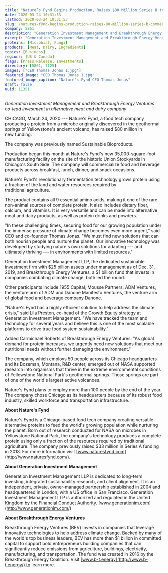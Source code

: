 ```yaml
---
title: "Nature’s Fynd Begins Production, Raises $80 Million Series B to Commercialize a New-to-the-World Protein"
date: 2020-03-24 10:31:53
lastmod: 2020-03-24 10:31:53
slug: /natures-fynd-begins-production-raises-80-million-series-b-commercialize-new-world-protein
company: 5861
description: "Generation Investment Management and Breakthrough Energy Ventures co-lead investment in alternative meat and dairy company"
excerpt: "Generation Investment Management and Breakthrough Energy Ventures co-lead investment in alternative meat and dairy company"
proteins: [Microbial, Fungi]
products: [Meat, Dairy, Ingredients]
topics: [Business]
regions: [US & Canada]
flags: [Press Release, Investments]
directory: [5861, 7125]
images: ["CEO Thomas Jonas 1.jpg"]
featured_image: "CEO Thomas Jonas 1.jpg"
featured_image_caption: "Nature's Fynd CEO Thomas Jonas"
draft: false
uuid: 11351
---
```

*Generation Investment Management and Breakthrough Energy Ventures
co-lead investment in alternative meat and dairy company*

CHICAGO, March 24, 2020 --- Nature's Fynd, a food tech company producing
a protein from a microbe originally discovered in the geothermal springs
of Yellowstone's ancient volcano, has raised \$80 million in
new funding.

The company was previously named Sustainable Bioproducts.

Production began this month at Nature's Fynd's new 35,000-square-foot
manufacturing facility on the site of the historic Union Stockyards in
Chicago's South Side. The company will commercialize food and beverage
products across breakfast, lunch, dinner, and snack occasions.

Nature's Fynd's revolutionary fermentation technology grows protein
using a fraction of the land and water resources required by
traditional agriculture.

The product contains all 9 essential amino acids, making it one of the
rare non-animal sources of complete protein. It also includes dietary
fiber, calcium, and vitamins. It is very versatile and can be made into
alternative meat and dairy products, as well as protein drinks
and powders.

"In these challenging times, securing food for our growing population
under the immense pressure of climate change becomes even more urgent,"
said CEO and co-founder Thomas Jonas. "We must find new solutions that
can both nourish people and nurture the planet. Our innovative
technology was developed by studying nature's own solutions for adapting
--- and ultimately thriving --- in environments with limited resources."

Generation Investment Management LLP, the dedicated sustainable
investment firm with \$25 billion assets under management as of Dec. 31,
2019, and Breakthrough Energy Ventures, a \$1 billion fund that invests
in companies combating climate change, both led the round.

Other participants include 1955 Capital; Mousse Partners; ADM Ventures,
the venture arm of ADM and Danone Manifesto Ventures, the venture arm of
global food and beverage company Danone.

"Nature's Fynd has a highly efficient solution to help address the
climate crisis," said Lila Preston, co-head of the Growth Equity
strategy at Generation Investment Management. "We have tracked the team
and technology for several years and believe this is one of the most
scalable platforms to drive true food system sustainability."

Added Carmichael Roberts of Breakthrough Energy Ventures: "As global
demand for protein increases, we urgently need new solutions that meet
our nutritional needs without further damaging the environment."

The company, which employs 50 people across its Chicago headquarters and
its Bozeman, Montana, R&D center, emerged out of NASA supported research
into organisms that thrive in the extreme environmental conditions of
Yellowstone National Park's geothermal springs. Those springs are part
of one of the world's largest active volcanoes.

Nature's Fynd plans to employ more than 100 people by the end of the
year. The company chose Chicago as its headquarters because of its
robust food industry, skilled workforce and
transportation infrastructure.

**About Nature's Fynd**

Nature's Fynd is a Chicago-based food tech company creating versatile
alternative proteins to feed the world's growing population while
nurturing the planet. Born out of research conducted for NASA on
microbes in Yellowstone National Park, the company's technology produces
a complete protein using only a fraction of the resources required by
traditional agriculture. The company previously raised \$33 million in
Series A funding in 2018. For more information
visit [www.naturesfynd.com](http://www.naturesfynd.com/).

**About Generation Investment Management**

Generation Investment Management LLP is dedicated to long-term
investing, integrated sustainability research, and client alignment. It
is an independent, private, owner-managed partnership established in
2004 and headquartered in London, with a US office in San Francisco.
Generation Investment Management LLP is authorized and regulated in the
United Kingdom by the Financial Conduct
Authority. [www.generationim.com](http://www.generationim.com/)

**About Breakthrough Energy Ventures**

Breakthrough Energy Ventures (BEV) invests in companies that leverage
innovative technologies to help address climate change. Backed by many
of the world's top business leaders, BEV has more than \$1 billion in
committed capital to support bold entrepreneurs building companies that
can significantly reduce emissions from agriculture, buildings,
electricity, manufacturing, and transportation. The fund was created in
2016 by the Breakthrough Energy Coalition.
Visit [www.b-t.energy](http://www.b-t.energy/) to learn more.

